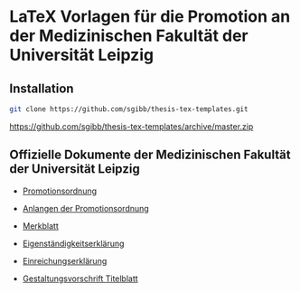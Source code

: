 # LaTeX Vorlagen für die Promotion an der Medizinischen Fakultät der Universität Leipzig

## Installation

```bash
git clone https://github.com/sgibb/thesis-tex-templates.git
```

https://github.com/sgibb/thesis-tex-templates/archive/master.zip

## Offizielle Dokumente der Medizinischen Fakultät der Universität Leipzig

 - [Promotionsordnung](http://www.uniklinikum-leipzig.de/f-Download-d-file.html?id=62)
 - [Anlangen der Promotionsordnung](http://www.uniklinikum-leipzig.de/f-Download-d-file.html?id=63)
 - [Merkblatt](http://www.uniklinikum-leipzig.de/f-Download-d-file.html?id=533)
 - [Eigenständigkeitserklärung](http://www.uniklinikum-leipzig.de/f-Download-d-file.html?id=68)
 - [Einreichungserklärung](http://www.uniklinikum-leipzig.de/f-Download-d-file.html?id=460)

 - [Gestaltungsvorschrift Titelblatt](http://www.uniklinikum-leipzig.de/f-Download-d-file.html?id=71)
